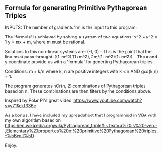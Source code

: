 Formula for generating Primitive Pythagorean Triples
---------------------------------------------------------------------------------
INPUTS: The number of gradients 'm' is the input to this program.

The 'formula' is achieved by solving a system of two equations:
x^2 + y^2 = 1
y = mx + m, where m must be rational.

Solutions to this non-linear systems are:
(-1, 0) - This is the point that the line must pass throught.
((1-m^2)/(1+m^2), 2m/(1+m^2)(1+m^2)) - The x and y coordinate provide us with a
'formula' for generting Pythagorean triples.

Conditions: m = k/n where k, n are positive integers with k < n AND gcd(k,n) = 1.

The program generates nCr(n, 2) combinations of Pythagorean triples based on n.
These combinations are then filters by the conditions above.

Inspired by Polar Pi's great video: https://www.youtube.com/watch?v=y718ckf336c

As a bonus, I have included my spreadsheet that I programmed in VBA with my own 
algorithm based on https://en.wikipedia.org/wiki/Pythagorean_triple#:~:text=a%20is%20even.-,Elementary%20properties%20of%20primitive%20Pythagorean%20triples,-%5Bedit%5D

Enjoy.
